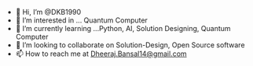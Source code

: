 - 👋 Hi, I’m @DKB1990
- 👀 I’m interested in ... Quantum Computer
- 🌱 I’m currently learning ...Python, AI, Solution Designing, Quantum Computer
- 💞️ I’m looking to collaborate on Solution-Design, Open Source software
- 📫 How to reach me at Dheeraj.Bansal14@gmail.com

<!---
DKB1990/DKB1990 is a ✨ special ✨ repository because its `README.md` (this file) appears on your GitHub profile.
You can click the Preview link to take a look at your changes.
--->
